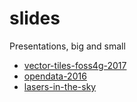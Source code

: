 # slides
Presentations, big and small

- [vector-tiles-foss4g-2017](vector-tiles-foss4g-2017)
- [opendata-2016](opendata-2016)
- [lasers-in-the-sky](lasers-in-the-sky)
